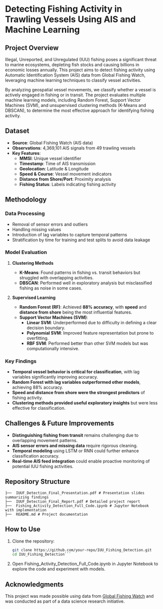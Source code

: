 # Detecting Fishing Activity in Trawling Vessels Using AIS and Machine Learning

## Project Overview

Illegal, Unreported, and Unregulated (IUU) fishing poses a significant threat to marine ecosystems, depleting fish stocks and causing billions in economic losses annually. This project aims to detect fishing activity using Automatic Identification System (AIS) data from Global Fishing Watch, leveraging machine learning techniques to classify vessel activities.

By analyzing geospatial vessel movements, we classify whether a vessel is actively engaged in fishing or in transit. The project evaluates multiple machine learning models, including Random Forest, Support Vector Machines (SVM), and unsupervised clustering methods (K-Means and DBSCAN), to determine the most effective approach for identifying fishing activity.

## Dataset

- **Source**: Global Fishing Watch (AIS data)
- **Observations**: 4,369,101 AIS signals from 49 trawling vessels
- **Key Features**:
  - **MMSI**: Unique vessel identifier
  - **Timestamp**: Time of AIS transmission
  - **Geolocation**: Latitude & Longitude
  - **Speed & Course**: Vessel movement indicators
  - **Distance from Shore/Port**: Proximity analysis
  - **Fishing Status**: Labels indicating fishing activity

## Methodology

### **Data Processing**
- Removal of sensor errors and outliers
- Handling missing values
- Introduction of lag variables to capture temporal patterns
- Stratification by time for training and test splits to avoid data leakage

### **Model Evaluation**
1. **Clustering Methods**
   - **K-Means**: Found patterns in fishing vs. transit behaviors but struggled with overlapping activities.
   - **DBSCAN**: Performed well in exploratory analysis but misclassified fishing as noise in some cases.
   
2. **Supervised Learning**
   - **Random Forest (RF)**: Achieved **88% accuracy**, with **speed** and **distance from shore** being the most influential features.
   - **Support Vector Machines (SVM)**:
     - **Linear SVM**: Underperformed due to difficulty in defining a clear decision boundary.
     - **Polynomial SVM**: Improved feature representation but prone to overfitting.
     - **RBF SVM**: Performed better than other SVM models but was computationally intensive.

### **Key Findings**
- **Temporal vessel behavior is critical for classification**, with lag variables significantly improving accuracy.
- **Random Forest with lag variables outperformed other models**, achieving 88% accuracy.
- **Speed and distance from shore were the strongest predictors** of fishing activity.
- **Clustering methods provided useful exploratory insights** but were less effective for classification.

## Challenges & Future Improvements
- **Distinguishing fishing from transit** remains challenging due to overlapping movement patterns.
- **AIS sensor errors and missing data** require rigorous cleaning.
- **Temporal modeling** using LSTM or RNN could further enhance classification accuracy.
- **Real-time AIS feed integration** could enable proactive monitoring of potential IUU fishing activities.

## Repository Structure
```
├──  IUUF_Detection_Final_Presentation.pdf # Presentation slides summarizing findings 
├──  IUUF_Detection_Final_Report.pdf # Detailed project report 
├──  Fishing_Activity_Detection_Full_Code.ipynb # Jupyter Notebook with implementation 
├──  README.md # Project documentation
```
## How to Use
1. Clone the repository:
   ```bash
   git clone https://github.com/your-repo/IUU_Fishing_Detection.git
   cd IUU_Fishing_Detection```

2. Open Fishing_Activity_Detection_Full_Code.ipynb in Jupyter Notebook to explore the code and experiment with models.


## Acknowledgments
This project was made possible using data from [Global Fishing Watch](https://globalfishingwatch.org/) and was conducted as part of a data science research initiative.
